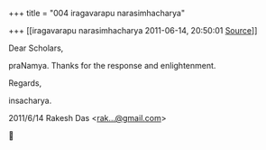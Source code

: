 +++
title = "004 iragavarapu narasimhacharya"

+++
[[iragavarapu narasimhacharya	2011-06-14, 20:50:01 [Source](https://groups.google.com/g/bvparishat/c/q6iO-kYaC0k)]]



Dear Scholars,

praNamya. Thanks for the response and enlightenment.

Regards,

insacharya.  
  

2011/6/14 Rakesh Das \<[rak...@gmail.com]()\>



